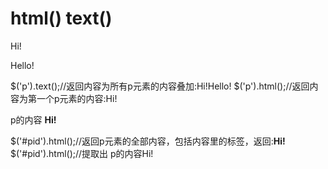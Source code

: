 # html\(\) text\(\)

Hi!

Hello!

$\('p'\).text\(\);//返回内容为所有p元素的内容叠加:Hi!Hello! $\('p'\).html\(\);//返回内容为第一个p元素的内容:Hi!

 p的内容 **Hi!**

$\('\#pid'\).html\(\);//返回p元素的全部内容，包括内容里的标签，返回:**Hi!** $\('\#pid'\).html\(\);//提取出 p的内容Hi!

